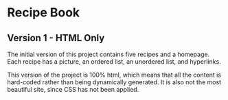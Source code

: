 # Recipe Book

## Version 1 - HTML Only

The initial version of this project contains five recipes and a homepage. Each recipe has a picture, an ordered list, an unordered list, and hyperlinks.

This version of the project is 100% html, which means that all the content is hard-coded rather than being dynamically generated. It is also not the most beautiful site, since CSS has not been applied. 